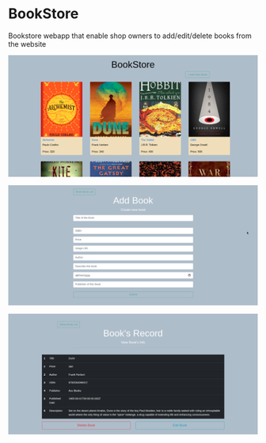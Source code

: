 # BookStore

Bookstore webapp that enable shop owners to add/edit/delete books from the website   

![Book List](https://github.com/rohithp7777/bookstore/blob/main/1.png)   

![Add books](https://github.com/rohithp7777/bookstore/blob/main/2.png)   

![Book Details](https://github.com/rohithp7777/bookstore/blob/main/3.png)  
